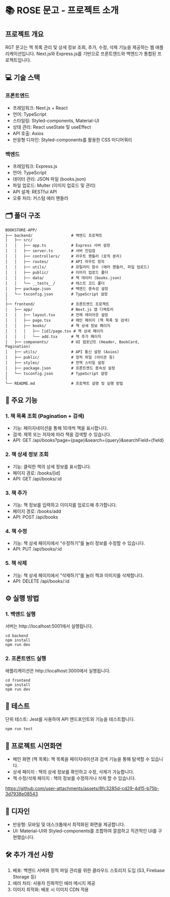 # 📚 ROSE 문고 - 프로젝트 소개

## 프로젝트 개요

RGT 문고는 책 목록 관리 및 상세 정보 조회, 추가, 수정, 삭제 기능을 제공하는 웹 애플리케이션입니다.
Next.js와 Express.js를 기반으로 프론트엔드와 백엔드가 통합된 프로젝트입니다.

## 💻 기술 스택

### 프론트엔드
- 프레임워크: Next.js + React
- 언어: TypeScript
- 스타일링: Styled-components, Material-UI
- 상태 관리: React useState 및 useEffect
- API 호출: Axios
- 반응형 디자인: Styled-components를 활용한 CSS 미디어쿼리

### 백엔드
- 프레임워크: Express.js
- 언어: TypeScript
- 데이터 관리: JSON 파일 (books.json)
- 파일 업로드: Multer (이미지 업로드 및 관리)
- API 설계: RESTful API
- 오류 처리: 커스텀 에러 핸들러

## 🗂️ 폴더 구조
```
BOOKSTORE-APP/
├── backend/                 # 백엔드 프로젝트
│   ├── src/
│   │   ├── app.ts           # Express 서버 설정
│   │   ├── server.ts        # 서버 진입점
│   │   ├── controllers/     # 라우트 핸들러 (로직 분리)
│   │   ├── routes/          # API 라우트 정의
│   │   ├── utils/           # 유틸리티 함수 (에러 핸들러, 파일 업로드)
│   │   ├── public/          # 이미지 업로드 폴더
│   │   ├── data/            # 책 데이터 (books.json)
│   │   └── __tests__/       # 테스트 코드 폴더
│   ├── package.json         # 백엔드 종속성 설정
│   └── tsconfig.json        # TypeScript 설정
│
├── frontend/                # 프론트엔드 프로젝트
│   ├── app/                 # Next.js 앱 디렉토리
│   │   ├── layout.tsx       # 전체 레이아웃 설정
│   │   ├── page.tsx         # 메인 페이지 (책 목록 및 검색)
│   │   ├── books/           # 책 상세 정보 페이지
│   │   │   ├── [id]/page.tsx # 책 상세 페이지
│   │   │   └── add.tsx      # 책 추가 페이지
│   ├── components/          # UI 컴포넌트 (Header, BookCard, Pagination)
│   ├── utils/               # API 통신 설정 (Axios)
│   ├── public/              # 정적 파일 (아이콘 등)
│   ├── styles/              # 전역 스타일 설정
│   ├── package.json         # 프론트엔드 종속성 설정
│   └── tsconfig.json        # TypeScript 설정
│
└── README.md                # 프로젝트 설명 및 실행 방법
```
## 🚀 주요 기능

### 1. 책 목록 조회 (Pagination + 검색)
- 기능: 페이지네이션을 통해 10개씩 책을 표시합니다.
- 검색: 제목 또는 저자에 따라 책을 검색할 수 있습니다.
- API: GET /api/books?page={page}&search={query}&searchField={field}

### 2. 책 상세 정보 조회
- 기능: 클릭한 책의 상세 정보를 표시합니다.
- 페이지 경로: /books/[id]
- API: GET /api/books/:id

### 3. 책 추가
- 기능: 책 정보를 입력하고 이미지를 업로드해 추가합니다.
- 페이지 경로: /books/add
- API: POST /api/books

### 4. 책 수정
- 기능: 책 상세 페이지에서 “수정하기”를 눌러 정보를 수정할 수 있습니다.
- API: PUT /api/books/:id

### 5. 책 삭제
- 기능: 책 상세 페이지에서 “삭제하기”를 눌러 책과 이미지를 삭제합니다.
- API: DELETE /api/books/:id

## ⚙️ 실행 방법

### 1. 백엔드 실행
서버는 http://localhost:5001에서 실행됩니다.
```
cd backend
npm install
npm run dev
```

### 2. 프론트엔드 실행
애플리케이션은 http://localhost:3000에서 실행됩니다.
```
cd frontend
npm install
npm run dev
```

## 🧪 테스트
단위 테스트: Jest를 사용하여 API 엔드포인트와 기능을 테스트합니다.
```
npm run test
```
## 📌 프로젝트 시연화면
- 메인 화면 (책 목록): 책 목록을 페이지네이션과 검색 기능을 통해 탐색할 수 있습니다.
- 상세 페이지 : 책의 상세 정보를 확인하고 수정, 삭제가 가능합니다.
- 책 수정/삭제 페이지 : 책의 정보를 수정하거나 삭제 할 수 있습니다.

https://github.com/user-attachments/assets/8fc3285d-cd29-4d15-b75b-3d7938e08543

## 🎨 디자인
- 반응형: 모바일 및 데스크톱에서 최적화된 화면을 제공합니다.
- UI: Material-UI와 Styled-components를 조합하여 깔끔하고 직관적인 UI를 구현했습니다.

## 🛠️ 추가 개선 사항
1. 배포: 백엔드 서버와 정적 파일 관리를 위한 클라우드 스토리지 도입 (S3, Firebase Storage 등)
2. 에러 처리: 사용자 친화적인 에러 메시지 제공
3. 이미지 최적화: 배포 시 이미지 CDN 적용
